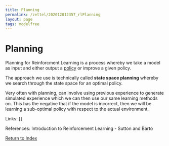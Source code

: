 ```yaml
---
title: Planning
permalink: /zettel/202012012357_rlPlanning
layout: page
tags: modelfree
---
```

# Planning

Planning for Reinforcment Learning is a process whereby we take a model as input 
and either output a [policy](202011242107_rlPolicy) or improve a given policy. 

The approach we use is technically called **state space planning** 
whereby we search through the state space for an optimal policy.

Very often with planning, can involve using previous experience to generate 
simulated experience which we can then use our same learning methods on. This
has the negative that if the model is incorrect, then we will be learning a sub-optimal policy
with respect to the actual environment.

Links: []

References: Introduction to Reinforcement Learning - Sutton and Barto

[Return to Index](index)